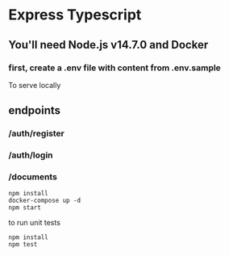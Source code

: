 # Express Typescript

## You'll need Node.js v14.7.0 and Docker

### first, create a .env file with content from .env.sample

To serve locally

## endpoints

### /auth/register

### /auth/login

### /documents

```
npm install
docker-compose up -d
npm start
```

to run unit tests

```
npm install
npm test
```
